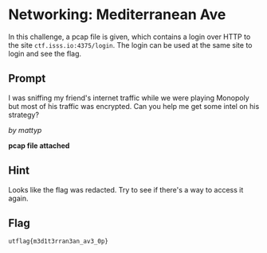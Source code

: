 # Networking: Mediterranean Ave
In this challenge, a pcap file is given, which contains a login over HTTP 
to the site `ctf.isss.io:4375/login`. The login can be used at the same site to 
login and see the flag.

## Prompt
I was sniffing my friend's internet traffic while we were playing Monopoly but most 
of his traffic was encrypted. Can you help me get some intel on his strategy?

_by mattyp_

**pcap file attached**

## Hint
Looks like the flag was redacted. Try to see if there's a way to access it again.

## Flag
`utflag{m3d1t3rran3an_av3_0p}`
